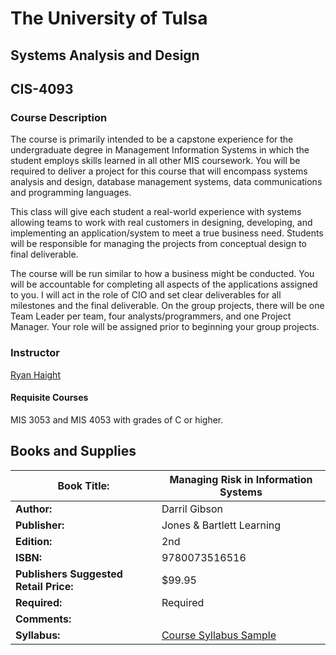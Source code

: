 # The University of Tulsa

## Systems Analysis and Design

## CIS-4093

### Course Description

The course is primarily intended to be a capstone experience for the undergraduate degree in Management Information Systems in which the student employs skills learned in all other MIS coursework. You will be required to deliver a project for this course that will encompass systems analysis and design, database management systems, data communications and programming languages.

This class will give each student a real-world experience with systems allowing teams to work with real customers in designing, developing, and implementing an application/system to meet a true business need. Students will be responsible for managing the projects from conceptual design to final deliverable.

The course will be run similar to how a business might be conducted. You will be accountable for completing all aspects of the applications assigned to you. I will act in the role of CIO and set clear deliverables for all milestones and the final deliverable. On the group projects, there will be one Team Leader per team, four analysts/programmers, and one Project Manager. Your role will be assigned prior to beginning your group projects.

### Instructor

[Ryan Haight](http://mis.misutulsa.com/sources/faculty.html)

#### Requisite Courses
MIS 3053 and MIS 4053 with grades of C or higher.

## Books and Supplies

| **Book Title:**                        | Managing Risk in Information Systems     |
| -------------------------------------- | ---------------------------------------- |
| **Author:**                            | Darril Gibson                            |
| **Publisher:**                         | Jones & Bartlett Learning                |
| **Edition:**                           | 2nd                                      |
| **ISBN:**                              | 9780073516516                            |
| **Publishers Suggested Retail Price:** | $99.95                                   |
| **Required:**                          | Required                                 |
| **Comments:**                          |                                          |
| **Syllabus:**                          | [Course Syllabus Sample](http://mis.misutulsa.com/sources/courseInfo/syllabi/Aurigemma/MIS4073Syllabus.pdf) |
